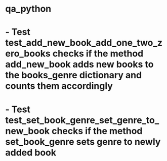# qa_python
# - Test test_add_new_book_add_one_two_zero_books checks if the method add_new_book adds new books to the books_genre dictionary and counts them accordingly
# - Test test_set_book_genre_set_genre_to_new_book checks if the method set_book_genre sets genre to newly added book